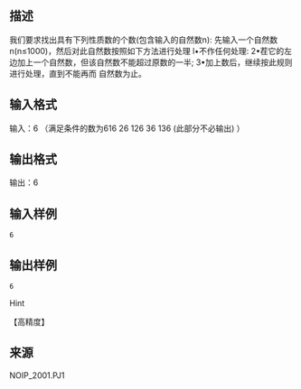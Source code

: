 ## 描述

我们要求找出具有下列性质数的个数(包含输入的自然数n): 先输入一个自然数n(n≤1000)，然后对此自然数按照如下方法进行处理 l•不作任何处理: 2•茬它的左边加上一个自然数，但该自然数不能超过原数的一半; 3•加上数后，继续按此规则进行处理，直到不能再而 自然数为止。

## 输入格式

输入：6 （满足条件的数为616 26 126 36 136 (此部分不必输出) ）

## 输出格式

输出：6

## 输入样例

```plaintext
6
```

## 输出样例

```plaintext
6
```

Hint

【高精度】

## 来源

NOIP_2001.PJ1

